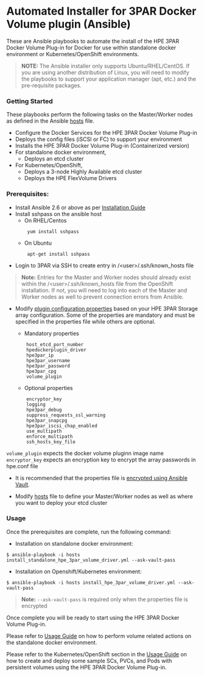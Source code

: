 # Automated Installer for 3PAR Docker Volume plugin (Ansible)

These are Ansible playbooks to automate the install of the HPE 3PAR Docker Volume Plug-in for Docker for use within standalone docker environment or Kubernetes/OpenShift environments.

>**NOTE:** The Ansible installer only supports Ubuntu/RHEL/CentOS. If you are using another distribution of Linux, you will need to modify the playbooks to support your application manager (apt, etc.) and the pre-requisite packages.

### Getting Started

These playbooks perform the following tasks on the Master/Worker nodes as defined in the Ansible [hosts](/ansible_3par_docker_plugin/hosts) file.
* Configure the Docker Services for the HPE 3PAR Docker Volume Plug-in
* Deploys the config files (iSCSI or FC) to support your environment
* Installs the HPE 3PAR Docker Volume Plug-in (Containerized version)
* For standalone docker environment,
  * Deploys an etcd cluster
* For Kubernetes/OpenShift, 
  * Deploys a 3-node Highly Available etcd cluster
  * Deploys the HPE FlexVolume Drivers

### Prerequisites:
  - Install Ansible 2.6 or above as per [Installation Guide](https://docs.ansible.com/ansible/latest/installation_guide/intro_installation.html)
  - Install sshpass on the ansible host
      - On RHEL/Centos
        ```
         yum install sshpass
        ```
      - On Ubuntu
        ```
         apt-get install sshpass
        ```
  - Login to 3PAR via SSH to create entry in /\<user>\/.ssh/known_hosts file
  > **Note:** Entries for the Master and Worker nodes should already exist within the /\<user>\/.ssh/known_hosts file from the OpenShift installation. If not, you will need to log into each of the Master and Worker nodes as well to prevent connection errors from Ansible.
  
  - Modify [plugin configuration properties](/ansible_3par_docker_plugin/properties/plugin_configuration_properties.yml) based on your HPE 3PAR Storage array configuration. Some of the properties are mandatory and must be specified in the properties file while others are optional. 
    - Mandatory properties
    ```
        host_etcd_port_number
        hpedockerplugin_driver
        hpe3par_ip
        hpe3par_username
        hpe3par_password
        hpe3par_cpg
        volume_plugin
    ```
    
    - Optional properties
    ```
        encryptor_key
        logging
        hpe3par_debug
        suppress_requests_ssl_warning
        hpe3par_snapcpg
        hpe3par_iscsi_chap_enabled
        use_multipath
        enforce_multipath
        ssh_hosts_key_file
    ```
    
  ```volume_plugin``` expects the docker volume pluginn image name
  ```encryptor_key``` expects an encryption key to encrypt the array passwords in hpe.conf file
    
  - It is recommended that the properties file is [encrypted using Ansible Vault](/ansible_3par_docker_plugin/encrypt_properties.md).

  - Modify [hosts](/ansible_3par_docker_plugin/hosts) file to define your Master/Worker nodes as well as where you want to deploy your etcd cluster

### Usage

Once the prerequisites are complete, run the following command:

- Installation on standalone docker environment:
```
$ ansible-playbook -i hosts install_standalone_hpe_3par_volume_driver.yml --ask-vault-pass
```

- Installation on Openshift/Kubernetes environment:
```
$ ansible-playbook -i hosts install_hpe_3par_volume_driver.yml --ask-vault-pass
```
> **Note:** ```--ask-vault-pass``` is required only when the properties file is encrypted


Once complete you will be ready to start using the HPE 3PAR Docker Volume Plug-in.

Please refer to [Usage Guide](/docs/usage.md) on how to perform volume related actions on the standalone docker environment.

Please refer to the Kubernetes/OpenShift section in the [Usage Guide](/docs/usage.md#k8_usage) on how to create and deploy some sample SCs, PVCs, and Pods with persistent volumes using the HPE 3PAR Docker Volume Plug-in.


<br><br>
